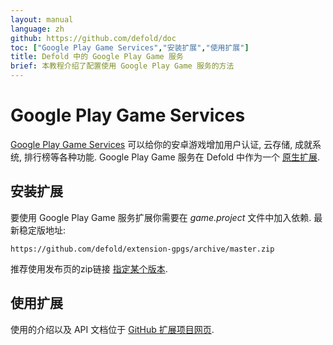```yaml
---
layout: manual
language: zh
github: https://github.com/defold/doc
toc: ["Google Play Game Services","安装扩展","使用扩展"]
title: Defold 中的 Google Play Game 服务
brief: 本教程介绍了配置使用 Google Play Game 服务的方法
---
```


# Google Play Game Services

[Google Play Game Services](https://developers.google.com/games/services) 可以给你的安卓游戏增加用户认证, 云存储, 成就系统, 排行榜等各种功能. Google Play Game 服务在 Defold 中作为一个 [原生扩展](/zh/manuals/extensions/).

## 安装扩展

要使用 Google Play Game 服务扩展你需要在 *game.project* 文件中加入依赖. 最新稳定版地址:
```
https://github.com/defold/extension-gpgs/archive/master.zip
```

推荐使用发布页的zip链接 [指定某个版本](https://github.com/defold/extension-gpgs/releases).

## 使用扩展

使用的介绍以及 API 文档位于 [GitHub 扩展项目网页](https://defold.github.io/extension-gpgs/).
